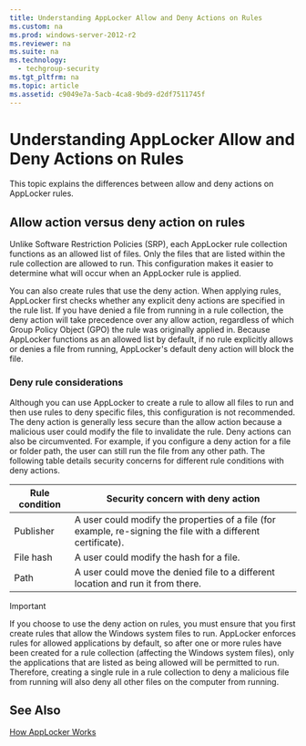 ```yaml
---
title: Understanding AppLocker Allow and Deny Actions on Rules
ms.custom: na
ms.prod: windows-server-2012-r2
ms.reviewer: na
ms.suite: na
ms.technology: 
  - techgroup-security
ms.tgt_pltfrm: na
ms.topic: article
ms.assetid: c9049e7a-5acb-4ca8-9bd9-d2df7511745f
---
```

# Understanding AppLocker Allow and Deny Actions on Rules
This topic explains the differences between allow and deny actions on AppLocker rules.

## Allow action versus deny action on rules
Unlike Software Restriction Policies (SRP), each AppLocker rule collection functions as an allowed list of files. Only the files that are listed within the rule collection are allowed to run. This configuration makes it easier to determine what will occur when an AppLocker rule is applied.

You can also create rules that use the deny action. When applying rules, AppLocker first checks whether any explicit deny actions are specified in the rule list. If you have denied a file from running in a rule collection, the deny action will take precedence over any allow action, regardless of which Group Policy Object (GPO) the rule was originally applied in. Because AppLocker functions as an allowed list by default, if no rule explicitly allows or denies a file from running, AppLocker's default deny action will block the file.

### Deny rule considerations
Although you can use AppLocker to create a rule to allow all files to run and then use rules to deny specific files, this configuration is not recommended. The deny action is generally less secure than the allow action because a malicious user could modify the file to invalidate the rule. Deny actions can also be circumvented. For example, if you configure a deny action for a file or folder path, the user can still run the file from any other path. The following table details security concerns for different rule conditions with deny actions.

|Rule condition|Security concern with deny action|
|------------------|-------------------------------------|
|Publisher|A user could modify the properties of a file (for example, re-signing the file with a different certificate).|
|File hash|A user could modify the hash for a file.|
|Path|A user could move the denied file to a different location and run it from there.|

> [!IMPORTANT]
> If you choose to use the deny action on rules, you must ensure that you first create rules that allow the Windows system files to run. AppLocker enforces rules for allowed applications by default, so after one or more rules have been created for a rule collection (affecting the Windows system files), only the applications that are listed as being allowed will be permitted to run. Therefore, creating a single rule in a rule collection to deny a malicious file from running will also deny all other files on the computer from running.

## See Also
[How AppLocker Works](How-AppLocker-Works.md)



